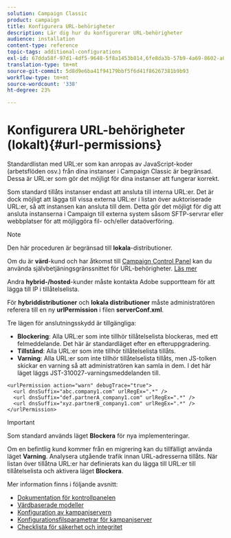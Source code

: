 ```yaml
---
solution: Campaign Classic
product: campaign
title: Konfigurera URL-behörigheter
description: Lär dig hur du konfigurerar URL-behörigheter
audience: installation
content-type: reference
topic-tags: additional-configurations
exl-id: 67dda58f-97d1-4df5-9648-5f8a1453b814,6fe8da3b-57b9-4a69-8602-a03993630b27
translation-type: tm+mt
source-git-commit: 5d8d9e6ba41f94179bbf5f6d41f86267381b9b93
workflow-type: tm+mt
source-wordcount: '338'
ht-degree: 23%

---
```


# Konfigurera URL-behörigheter (lokalt){#url-permissions}

Standardlistan med URL:er som kan anropas av JavaScript-koder (arbetsflöden osv.) från dina instanser i Campaign Classic är begränsad. Dessa är URL:er som gör det möjligt för dina instanser att fungerar korrekt.

Som standard tillåts instanser endast att ansluta till interna URL:er. Det är dock möjligt att lägga till vissa externa URL:er i listan över auktoriserade URL:er, så att instansen kan ansluta till dem. Detta gör det möjligt för dig att ansluta instanserna i Campaign till externa system såsom SFTP-servrar eller webbplatser för att möjliggöra fil- och/eller dataöverföring.

>[!NOTE]
>
>Den här proceduren är begränsad till **lokala**-distributioner.
>
>Om du är **värd**-kund och har åtkomst till [Campaign Control Panel](https://experienceleague.adobe.com/docs/control-panel/using/control-panel-home.html) kan du använda självbetjäningsgränssnittet för URL-behörigheter. [Läs mer](https://experienceleague.adobe.com/docs/control-panel/using/instances-settings/url-permissions.html)
>
>Andra **hybrid-/hosted**-kunder måste kontakta Adobe supportteam för att lägga till IP i tillåtelselista.


För **hybriddistributioner** och **lokala distributioner** måste administratören referera till en ny **urlPermission** i filen **serverConf.xml**.


Tre lägen för anslutningsskydd är tillgängliga:

* **Blockering**: Alla URL:er som inte tillhör tillåtelselista blockeras, med ett felmeddelande. Det här är standardläget efter en efteruppgradering.
* **Tillstånd**: Alla URL:er som inte tillhör tillåtelselista tillåts.
* **Varning**: Alla URL:er som inte tillhör tillåtelselista tillåts, men JS-tolken skickar en varning så att administratören kan samla in dem. I det här läget läggs JST-310027-varningsmeddelanden till.

```
<urlPermission action="warn" debugTrace="true">
  <url dnsSuffix="abc.company1.com" urlRegEx=".*" />
  <url dnsSuffix="def.partnerA_company1.com" urlRegEx=".*" />
  <url dnsSuffix="xyz.partnerB_company1.com" urlRegEx=".*" />
</urlPermission>
```

>[!IMPORTANT]
>
>Som standard används läget **Blockera** för nya implementeringar.
>
>Om en befintlig kund kommer från en migrering kan du tillfälligt använda läget **Varning**. Analysera utgående trafik innan URL-adresserna tillåts. När listan över tillåtna URL:er har definierats kan du lägga till URL:er till tillåtelselista och aktivera läget **Blockera**.

Mer information finns i följande avsnitt:

* [Dokumentation för kontrollpanelen](https://experienceleague.adobe.com/docs/control-panel/using/control-panel-home.html)
* [Värdbaserade modeller](hosting-models.md)
* [Konfiguration av kampanjservern](configuring-campaign-server.md)
* [Konfigurationsfilsparametrar för kampanjserver](the-server-configuration-file.md)
* [Checklista för säkerhet och integritet](get-started-security-privacy.md)
